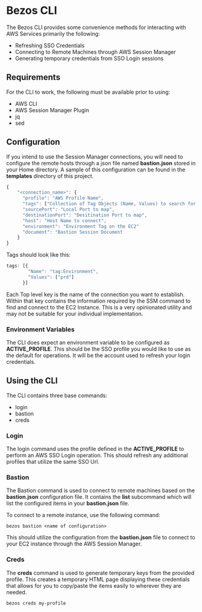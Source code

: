 # Bezos CLI

The Bezos CLI provides some convenience methods for interacting with AWS Services primarily the following:

* Refreshing SSO Credentials
* Connecting to Remote Machines through AWS Session Manager
* Generating temporary credentials from SSO Login sessions

## Requirements

For the CLI to work, the following must be available prior to using:

* AWS CLI
* AWS Session Manager Plugin
* jq
* sed

## Configuration

If you intend to use the Session Manager connections, you will need to configure the remote hosts through a json file named __bastion.json__ stored in your Home directory. A sample of this configuration can be found in the __templates__ directory of this project.

```javascript
{
    "<connection_name>": {
      "profile": "AWS Profile Name",
      "tags": ["Collection of Tag Objects (Name, Values) to search for the EC2"],
      "sourcePort": "Local Port to map",
      "destinationPort": "Desitination Port to map",
      "host": "Host Name to connect",
      "environment": "Environment Tag on the EC2"
      "document": "Bastion Session Document
    }
}
```

Tags should look like this:

```javascript
tags: [{
        "Name": "tag:Environment",
        "Values": ["prd"]
      }]
```

Each Top level key is the name of the connection you want to establish. Within that key contains the information required by the SSM command to find and connect to the EC2 Instance.  This is a very opinionated utility and may not be suitable for your individual implementation.

### Environment Variables

The CLI does expect an environment variable to be configured as __ACTIVE_PROFILE__. This should be the SSO profile you would like to use as the default for operations. It will be the account used to refresh your login credentials.

## Using the CLI

The CLI contains three base commands:

* login
* bastion
* creds

### Login

The login command uses the profile defined in the __ACTIVE_PROFILE__ to perform an AWS SSO Login operation. This should refresh any additional profiles that utilize the same SSO Url.

### Bastion

The Bastion command is used to connect to remote machines based on the __bastion.json__ configuration file. It contains the __list__ subcommand which will list the configured items in your __bastion.json__ file.

To connect to a remote instance, use the following command:

```command
bezos bastion <name of configuration>
```

This should utilize the configuration from the __bastion.json__ file to connect to your EC2 instance through the AWS Session Manager.

### Creds

The __creds__ command is used to generate temporary keys from the provided profile. This creates a temporary HTML page displaying these credentials that allows for you to copy/paste the items easily to wherever they are needed.

```command
bezos creds my-profile
```
